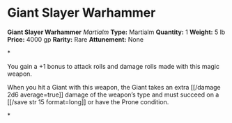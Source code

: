 # Giant Slayer Warhammer

**Giant Slayer Warhammer**
_Martialm_
**Type:** Martialm
**Quantity:** 1
**Weight:** 5 lb
**Price:** 4000 gp
**Rarity:** Rare
**Attunement:** None

*<p>You gain a +1 bonus to attack rolls and damage rolls made with this magic weapon.

When you hit a Giant with this weapon, the Giant takes an extra  [[/damage 2d6 average=true]] damage of the weapon’s type and must succeed on a [[/save str 15 format=long]] or have the Prone condition.</p>*